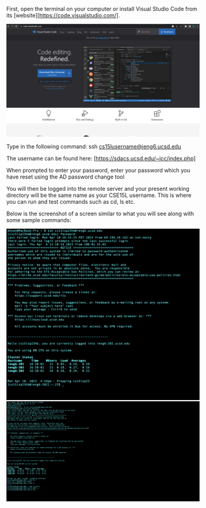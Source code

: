 First, open the terminal on your computer or install Visual Studio Code from its [website][https://code.visualstudio.com/].

![VS Code Website](vs.png)

Type in the following command:
ssh cs15lusername@ieng6.ucsd.edu 

The username can be found here: [https://sdacs.ucsd.edu/~icc/index.php]

When prompted to enter your password, enter your password which you have reset using the AD password change tool

You will then be logged into the remote server and your present working directory will be the same name as your CSE15L username. This is where you can run and test commands such as cd, ls etc.

Below is the screenshot of a screen similar to what you will see along with some sample commands:

![Terminal Screenshot](term.png)
![Commands Screenshot](commands.png)